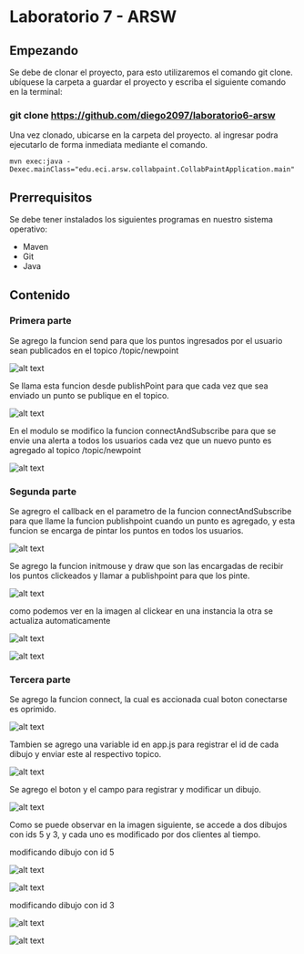 # Laboratorio 7 - ARSW
## Empezando
Se debe de clonar el proyecto, para esto utilizaremos el comando git clone. ubíquese la carpeta a guardar el proyecto y escriba el siguiente comando en la terminal:
 
 ### git clone https://github.com/diego2097/laboratorio6-arsw
Una vez clonado, ubicarse en la carpeta del proyecto. al ingresar podra ejecutarlo de forma inmediata mediante el comando. 
```
mvn exec:java -Dexec.mainClass="edu.eci.arsw.collabpaint.CollabPaintApplication.main"
```
## Prerrequisitos
Se debe tener instalados los siguientes programas en nuestro sistema operativo: 
- Maven
- Git
- Java
## Contenido 

### Primera parte 

Se agrego la funcion send para que los puntos ingresados por el usuario sean publicados en el topico /topic/newpoint

![alt text](https://github.com/diego2097/laboratorio7-arsw/blob/master/img/send.PNG "puntos")


Se llama esta funcion desde publishPoint para que cada vez que sea enviado un punto se publique en el topico. 

![alt text](https://github.com/diego2097/laboratorio7-arsw/blob/master/img/calling_send.PNG "puntos2")

En el modulo se modifico la funcion connectAndSubscribe para que se envie una alerta a todos los usuarios cada vez que un nuevo punto es agregado al topico /topic/newpoint

![alt text](https://github.com/diego2097/laboratorio7-arsw/blob/master/img/subscribe_topics.PNG "subscribe")

### Segunda parte 

Se agregro el callback en el parametro de la funcion connectAndSubscribe para que llame la funcion publishpoint cuando un punto es agregado, y esta funcion se encarga de pintar los puntos en todos los usuarios. 

![alt text](https://github.com/diego2097/laboratorio7-arsw/blob/master/img/pintar_punto.PNG "puntos3")


Se agrego la funcion initmouse y draw que son las encargadas de recibir los puntos clickeados y llamar a publishpoint para que los pinte. 

![alt text](https://github.com/diego2097/laboratorio7-arsw/blob/master/img/mouse.PNG "puntos4")

como podemos ver en la imagen al clickear en una instancia la otra se actualiza automaticamente

![alt text](https://github.com/diego2097/laboratorio7-arsw/blob/master/img/click1.PNG "puntos4")

![alt text](https://github.com/diego2097/laboratorio7-arsw/blob/master/img/click2.PNG "puntos4")

### Tercera parte 

Se agrego la funcion connect, la cual es accionada cual boton conectarse es oprimido. 

![alt text](https://github.com/diego2097/laboratorio7-arsw/blob/master/img/connect_function.PNG "function")

Tambien se agrego una variable id en app.js para registrar el id de cada dibujo y enviar este al respectivo topico. 

![alt text](https://github.com/diego2097/laboratorio7-arsw/blob/master/img/id_conexion.PNG "function2")

Se agrego el boton y el campo para registrar y modificar un dibujo. 

![alt text](https://github.com/diego2097/laboratorio7-arsw/blob/master/img/connect-html.PNG "function3")

Como se puede observar en la imagen siguiente, se accede a dos dibujos con ids 5 y 3, y cada uno es modificado por dos clientes al tiempo. 

modificando dibujo con id 5 

![alt text](https://github.com/diego2097/laboratorio7-arsw/blob/master/img/dibujo1.PNG "db1")

![alt text](https://github.com/diego2097/laboratorio7-arsw/blob/master/img/dibujo2.PNG "db1")

modificando dibujo con id 3

![alt text](https://github.com/diego2097/laboratorio7-arsw/blob/master/img/dibujo3.PNG "db1")

![alt text](https://github.com/diego2097/laboratorio7-arsw/blob/master/img/dibujo4.PNG "db1")










